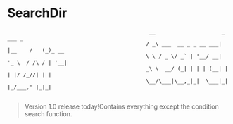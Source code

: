 # SearchDir

```
                                             __                     _        ___ _      
                                            / _\ ___  __ _ _ __ ___| |__    /   (_)_ __ 
                                            \ \ / _ \/ _` | '__/ __| '_ \  / /\ / | '__|
                                            _\ \  __/ (_| | | | (__| | | |/ /_//| | |   
                                            \__/\___|\__,_|_|  \___|_| |_/___,' |_|_|   
                                            

```

> Version 1.0 release today!Contains everything except the condition search function.
